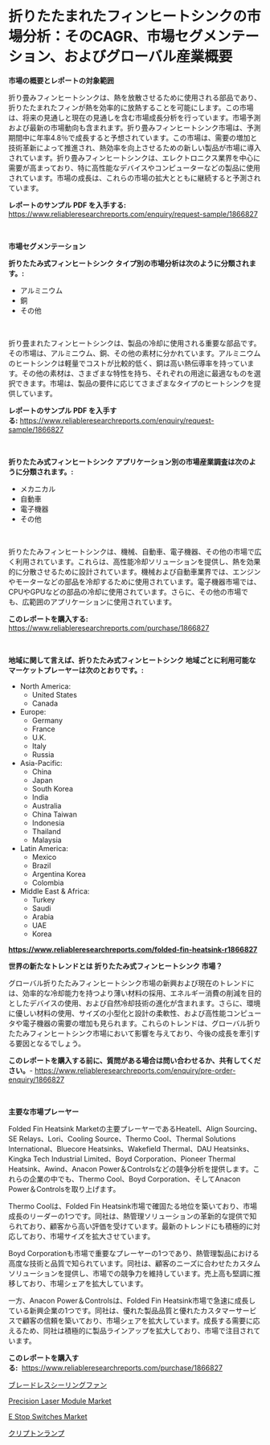 <p><h1>折りたたまれたフィンヒートシンクの市場分析：そのCAGR、市場セグメンテーション、およびグローバル産業概要</h1></p><p><strong>市場の概要とレポートの対象範囲</strong></p>
<p><p>折り畳みフィンヒートシンクは、熱を放散させるために使用される部品であり、折りたたまれたフィンが熱を効率的に放熱することを可能にします。この市場は、将来の見通しと現在の見通しを含む市場成長分析を行っています。市場予測および最新の市場動向も含まれます。折り畳みフィンヒートシンク市場は、予測期間中に年率4.8％で成長すると予想されています。この市場は、需要の増加と技術革新によって推進され、熱効率を向上させるための新しい製品が市場に導入されています。折り畳みフィンヒートシンクは、エレクトロニクス業界を中心に需要が高まっており、特に高性能なデバイスやコンピューターなどの製品に使用されています。市場の成長は、これらの市場の拡大とともに継続すると予測されています。</p></p>
<p><strong>レポートのサンプル PDF を入手する:</strong> <a href="https://www.reliableresearchreports.com/enquiry/request-sample/1866827">https://www.reliableresearchreports.com/enquiry/request-sample/1866827</a></p>
<p>&nbsp;</p>
<p><strong>市場セグメンテーション</strong></p>
<p><strong>折りたたみ式フィンヒートシンク タイプ別の市場分析は次のように分類されます。:</strong></p>
<p><ul><li>アルミニウム</li><li>銅</li><li>その他</li></ul></p>
<p>&nbsp;</p>
<p><p>折り畳まれたフィンヒートシンクは、製品の冷却に使用される重要な部品です。その市場は、アルミニウム、銅、その他の素材に分かれています。アルミニウムのヒートシンクは軽量でコストが比較的低く、銅は高い熱伝導率を持っています。その他の素材は、さまざまな特性を持ち、それぞれの用途に最適なものを選択できます。市場は、製品の要件に応じてさまざまなタイプのヒートシンクを提供しています。</p></p>
<p><strong>レポートのサンプル PDF を入手する:</strong>&nbsp;<a href="https://www.reliableresearchreports.com/enquiry/request-sample/1866827">https://www.reliableresearchreports.com/enquiry/request-sample/1866827</a></p>
<p>&nbsp;</p>
<p><strong> 折りたたみ式フィンヒートシンク アプリケーション別の市場産業調査は次のように分類されます。:</strong></p>
<p><ul><li>メカニカル</li><li>自動車</li><li>電子機器</li><li>その他</li></ul></p>
<p>&nbsp;</p>
<p><p>折りたたみフィンヒートシンクは、機械、自動車、電子機器、その他の市場で広く利用されています。これらは、高性能冷却ソリューションを提供し、熱を効果的に分散させるために設計されています。機械および自動車業界では、エンジンやモーターなどの部品を冷却するために使用されています。電子機器市場では、CPUやGPUなどの部品の冷却に使用されています。さらに、その他の市場でも、広範囲のアプリケーションに使用されています。</p></p>
<p><strong>このレポートを購入する:</strong>&nbsp; <a href="https://www.reliableresearchreports.com/purchase/1866827">https://www.reliableresearchreports.com/purchase/1866827</a></p>
<p>&nbsp;</p>
<p><strong>地域に関して言えば、折りたたみ式フィンヒートシンク 地域ごとに利用可能なマーケットプレーヤーは次のとおりです。:</strong></p>
<p><ul>
    <li>
        North America:
        <ul>
            <li>United States</li>
            <li>Canada</li>
        </ul>
    </li>
    <li>
        Europe:
        <ul>
            <li>Germany</li>
            <li>France</li>
            <li>U.K.</li>
            <li>Italy</li>
            <li>Russia</li>
        </ul>
    </li>
    <li>
        Asia-Pacific:
        <ul>
            <li>China</li>
            <li>Japan</li>
            <li>South Korea</li>
            <li>India</li>
            <li>Australia</li>
            <li>China Taiwan</li>
            <li>Indonesia</li>
            <li>Thailand</li>
            <li>Malaysia</li>
        </ul>
    </li>
    <li>
        Latin America:
        <ul>
            <li>Mexico</li>
            <li>Brazil</li>
            <li>Argentina Korea</li>
            <li>Colombia</li>
        </ul>
    </li>
    <li>
        Middle East & Africa:
        <ul>
            <li>Turkey</li>
            <li>Saudi</li>
            <li>Arabia</li>
            <li>UAE</li>
            <li>Korea</li>
        </ul>
    </li>
    </ul></p>
<p><strong><a href="https://www.reliableresearchreports.com/folded-fin-heatsink-r1866827">https://www.reliableresearchreports.com/folded-fin-heatsink-r1866827</a></strong>&nbsp;</p>
<p><strong>世界の新たなトレンドとは 折りたたみ式フィンヒートシンク 市場？</strong></p>
<p><p>グローバル折りたたみフィンヒートシンク市場の新興および現在のトレンドには、効率的な冷却能力を持つより薄い材料の採用、エネルギー消費の削減を目的としたデバイスの使用、および自然冷却技術の進化が含まれます。さらに、環境に優しい材料の使用、サイズの小型化と設計の柔軟性、および高性能コンピュータや電子機器の需要の増加も見られます。これらのトレンドは、グローバル折りたたみフィンヒートシンク市場において影響を与えており、今後の成長を牽引する要因となるでしょう。</p></p>
<p><strong>このレポートを購入する前に、質問がある場合は問い合わせるか、共有してください。</strong>- <a href="https://www.reliableresearchreports.com/enquiry/pre-order-enquiry/1866827">https://www.reliableresearchreports.com/enquiry/pre-order-enquiry/1866827</a></p>
<p>&nbsp;</p>
<p><strong>主要な市場プレーヤー</strong></p>
<p><p>Folded Fin Heatsink Marketの主要プレーヤーであるHeatell、Align Sourcing、SE Relays、Lori、Cooling Source、Thermo Cool、Thermal Solutions International、Bluecore Heatsinks、Wakefield Thermal、DAU Heatsinks、Kingka Tech Industrial Limited、Boyd Corporation、Pioneer Thermal Heatsink、Awind、Anacon Power＆Controlsなどの競争分析を提供します。これらの企業の中でも、Thermo Cool、Boyd Corporation、そしてAnacon Power＆Controlsを取り上げます。</p><p>Thermo Coolは、Folded Fin Heatsink市場で確固たる地位を築いており、市場成長のリーダーの1つです。同社は、熱管理ソリューションの革新的な提供で知られており、顧客から高い評価を受けています。最新のトレンドにも積極的に対応しており、市場サイズを拡大させています。</p><p>Boyd Corporationも市場で重要なプレーヤーの1つであり、熱管理製品における高度な技術と品質で知られています。同社は、顧客のニーズに合わせたカスタムソリューションを提供し、市場での競争力を維持しています。売上高も堅調に推移しており、市場シェアを拡大しています。</p><p>一方、Anacon Power＆Controlsは、Folded Fin Heatsink市場で急速に成長している新興企業の1つです。同社は、優れた製品品質と優れたカスタマーサービスで顧客の信頼を築いており、市場シェアを拡大しています。成長する需要に応えるため、同社は積極的に製品ラインアップを拡大しており、市場で注目されています。</p></p>
<p><strong>このレポートを購入する:</strong>&nbsp;&nbsp;<a href="https://www.reliableresearchreports.com/purchase/1866827">https://www.reliableresearchreports.com/purchase/1866827</a></p>
<p><p><a href="https://github.com/TerrellConn/Market-Research-Report-List-1/blob/main/719585373165.md">ブレードレスシーリングファン</a></p><p><a href="https://github.com/SheilaBruen2023/Market-Research-Report-List-1/blob/main/precision-laser-module-market.md">Precision Laser Module Market</a></p><p><a href="https://github.com/lataunyatinikmelvin59ilbd0dv/Market-Research-Report-List-2/blob/main/e-stop-switches-market.md">E Stop Switches Market</a></p><p><a href="https://github.com/RandallRunte2023/Market-Research-Report-List-1/blob/main/717888673166.md">クリプトンランプ</a></p></p>